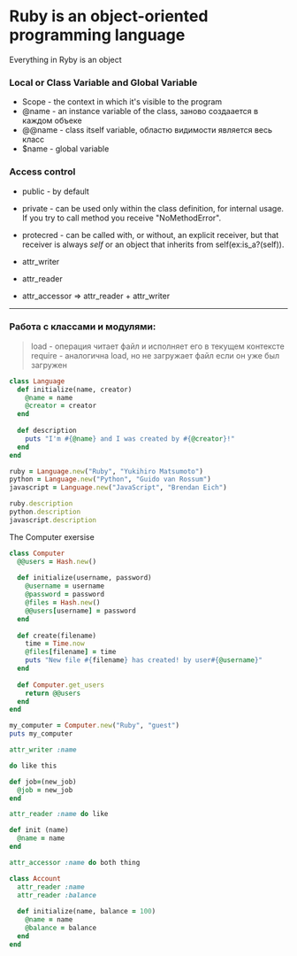 # Ruby is an object-oriented programming language
Everything in Ryby is an object

### Local or Class Variable and Global Variable

- Scope - the context in which it's visible to the program
- @name - an instance variable of the class, заново создаается в каждом объеке
- @@name - class itself variable, областю видимости является весь класс
- $name - global variable

### Access control 

- public - by default 
- private - can be used only within the class definition, for internal usage. If you try to call method you receive "NoMethodError".
- protecred - can be called with, or without, an explicit receiver, but that receiver is always *self* or an object that inherits from self(ex:is_a?(self)).

- attr_writer
- attr_reader 
- attr_accessor  => attr_reader + attr_writer

---

### Работа с классами и модулями:

> load - операция читает файл и исполняет его в текущем контексте
> require - аналогична load, но не загружает файл если он уже был загружен  

```ruby 
class Language
  def initialize(name, creator)
    @name = name
    @creator = creator
  end
	
  def description
    puts "I'm #{@name} and I was created by #{@creator}!"
  end
end

ruby = Language.new("Ruby", "Yukihiro Matsumoto")
python = Language.new("Python", "Guido van Rossum")
javascript = Language.new("JavaScript", "Brendan Eich")

ruby.description
python.description
javascript.description
```
The Computer exersise

```ruby 
class Computer
  @@users = Hash.new()
  
  def initialize(username, password)
    @username = username
    @password = password
    @files = Hash.new()
    @@users[username] = password
  end
  
  def create(filename)
    time = Time.now
    @files[filename] = time
    puts "New file #{filename} has created! by user#{@username}"
  end
  
  def Computer.get_users
    return @@users
  end
end

my_computer = Computer.new("Ruby", "guest")
puts my_computer

attr_writer :name

do like this

def job=(new_job)
  @job = new_job
end

attr_reader :name do like

def init (name)
  @name = name
end

attr_accessor :name do both thing

class Account
  attr_reader :name
  attr_reader :balance
  
  def initialize(name, balance = 100)
    @name = name
    @balance = balance
  end
end

```